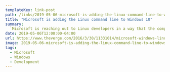 ```yaml
---
templateKey: link-post
path: /links/2019-05-06-microsoft-is-adding-the-linux-command-line-to-windows-10
title: "Microsoft is adding the Linux command line to Windows 10"
summary:
  `Microsoft is reaching out to Linux developers in a way that the company never has before. "The Bash shell is coming to Windows. Yes, the real Bash is coming to Windows," said Microsoft's Kevin Gallo on stage at today's Build 2016 keynote.`
date: 2019-05-06T12:00:00-04:00
url: https://www.theverge.com/2016/3/30/11331014/microsoft-windows-linux-ubuntu-bash
image: 2019-05-06-microsoft-is-adding-the-linux-command-line-to-windows-10.webp
tags:
  - Microsoft
  - Windows
  - Development
---
```

